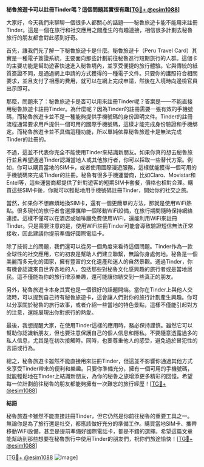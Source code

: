 **秘魯旅遊卡可以註冊Tinder嗎？這個問題其實很有趣[[TG💪+ @esim1088](https://t.me/s/esim1088)]**

大家好，今天我們來聊聊一個很多人都關心的話題——秘魯旅遊卡能不能用來註冊Tinder。這是一個在旅行和社交應用之間產生的有趣連接，相信很多計劃去秘魯旅行的朋友都會對此感到好奇。

首先，讓我們先了解一下秘魯旅遊卡是什麼。秘魯旅遊卡（Peru Travel Card）其實是一種電子簽證系統，主要面向那些計劃前往秘魯進行短期旅行的人群。這個卡的主要功能是幫助遊客快速進入秘魯境內，並享受便捷的旅行體驗。它與傳統的紙質簽證不同，是通過網上申請的方式獲得的一種電子文件。只要你的護照符合相關要求，並且支付了相應的費用，就可以在網上完成申請，然後在入境時向邊檢官員出示即可。

那麼，問題來了：秘魯旅遊卡是否可以用來註冊Tinder呢？答案是——不能直接用秘魯旅遊卡註冊Tinder。為什麼呢？因為Tinder的註冊需要一張有效的手機號碼，而秘魯旅遊卡並不是一種能夠提供手機號碼的身份證明文件。Tinder的註冊流程通常要求用戶提供一個可用的國際手機號碼，這樣才能完成身份驗證和手機绑定。而秘魯旅遊卡並不具備這種功能，所以單純依靠秘魯旅遊卡是無法完成Tinder的註冊的。

不過，這並不代表你完全不能使用Tinder來結識新朋友。如果你真的想去秘魯旅行並且希望通過Tinder認識當地人或其他旅行者，你可以採取一些替代方案。例如，你可以購買當地的SIM卡，或者使用國際漫遊服務，這樣就能獲得一個可用的手機號碼來完成Tinder的註冊。秘魯有很多手機運營商，比如Claro、Movistar和Entel等，這些運營商都提供了針對遊客的短期SIM卡套餐，價格也相對合理。購買這些SIM卡後，你就可以輕鬆地用手機號碼註冊Tinder，開始你的社交之旅。

當然，如果你不想麻煩地換SIM卡，還有一個更簡單的方法，那就是使用WiFi熱點。很多現代的旅行者會選擇攜帶一個移動WiFi設備，在旅行期間隨時保持網絡連接。這樣不僅可以在酒店或咖啡廳免費使用WiFi，還能利用WiFi來註冊Tinder。只是需要注意的是，使用WiFi註冊Tinder可能會導致驗證短信無法正常接收，因此建議你提前準備好國際電話卡。

除了技術上的問題，我們還可以從另一個角度來看待這個問題。Tinder作為一款全球性的社交應用，它的初衷是幫助人們建立聯繫，無論你身處何地。秘魯是一個美麗而多元化的國家，擁有豐富的文化遺產和迷人的自然景觀。通過Tinder，你有機會認識來自世界各地的人，包括那些對秘魯文化感興趣的旅行者或是當地居民。這不僅能為你的旅行增添樂趣，還可能讓你結交到一些真正的朋友。

另外，秘魯旅遊卡本身其實也是一個很好的話題開端。當你在Tinder上與他人交流時，可以提到自己持有秘魯旅遊卡，這會讓人們對你的旅行計劃產生興趣。你可以分享關於秘魯的旅行故事，或者介紹一些當地的特色景點，這樣不僅能引起對方的注意，還能展現出你對旅行的熱愛。

最後，我想提醒大家，在使用Tinder這樣的應用時，務必保持謹慎。雖然它可以幫助你認識新朋友，但也要注意保護自己的個人信息和隱私。不要隨意透露過多的私人信息，尤其是在初次接觸時。同時，也要尊重他人的感受，避免過於冒犯性的言語或行為。

總之，秘魯旅遊卡雖然不能直接用來註冊Tinder，但這並不影響你通過其他方式來享受Tinder帶來的便利和樂趣。只要你準備充分，擁有一個可用的手機號碼，就能輕鬆地在Tinder上結識新朋友，為你的秘魯之旅增添更多精彩的回憶。希望每一位計劃前往秘魯的朋友都能夠擁有一次難忘的旅行經歷！[[TG💪+ @esim1088](https://t.me/s/esim1088)]

**結語**

秘魯旅遊卡雖然不能直接註冊Tinder，但它仍然是你前往秘魯的重要工具之一。無論你是為了旅行還是社交，都應該做好充分的準備工作。購買當地SIM卡、攜帶移動WiFi設備，甚至是提前準備好國際電話卡，都是不錯的選擇。希望這篇文章能幫助到那些想要在秘魯旅行中使用Tinder的朋友們，祝你們旅途愉快！[[TG💪+ @esim1088](https://t.me/s/esim1088)] 

[[TG💪+ @esim1088](https://t.me/s/esim1088) ![Image](https://i.postimg.cc/4NQfJmqS/Snipaste-2025-05-13-00-14-12.png)]